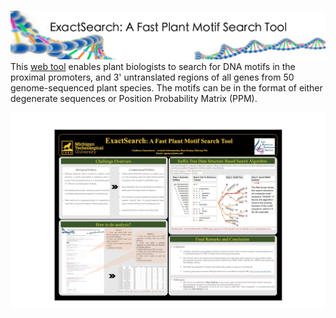 
![ExactSearch](/header.jpg?raw=true "Exact Search")
This [web tool](http://sys.bio.mtu.edu/motif/) enables plant biologists to search for DNA motifs in the proximal promoters, and 3' untranslated regions of all genes from 50 genome-sequenced plant species. The motifs can be in the format of either degenerate sequences or Position Probability Matrix (PPM). 


![Alt text](/poster.jpg?raw=true "Poster Exact Search")

